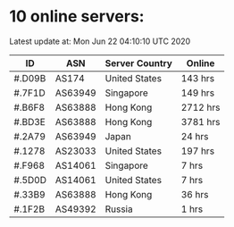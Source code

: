 # 10 online servers:

Latest update at: Mon Jun 22 04:10:10 UTC 2020

| ID | ASN | Server Country | Online |
| -- | --- | -------------- | ------ |
| #.D09B | AS174 | United States | 143 hrs |
| #.7F1D | AS63949 | Singapore | 149 hrs |
| #.B6F8 | AS63888 | Hong Kong | 2712 hrs |
| #.BD3E | AS63888 | Hong Kong | 3781 hrs |
| #.2A79 | AS63949 | Japan | 24 hrs |
| #.1278 | AS23033 | United States | 197 hrs |
| #.F968 | AS14061 | Singapore | 7 hrs |
| #.5D0D | AS14061 | United States | 7 hrs |
| #.33B9 | AS63888 | Hong Kong | 36 hrs |
| #.1F2B | AS49392 | Russia | 1 hrs |

